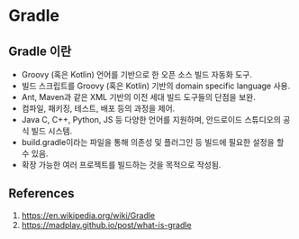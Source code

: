 # Gradle

## Gradle 이란

- Groovy (혹은 Kotlin) 언어를 기반으로 한 오픈 소스 빌드 자동화 도구.
- 빌드 스크립트를 Groovy (혹은 Kotlin) 기반의 domain specific language 사용.
- Ant, Maven과 같은 XML 기반의 이전 세대 빌드 도구들의 단점을 보완.
- 컴파일, 패키징, 테스트, 배포 등의 과정을 제어.
- Java C, C++, Python, JS 등 다양한 언어를 지원하며, 안드로이드 스튜디오의 공식 빌드 시스템.
- build.gradle이라는 파일을 통해 의존성 및 플러그인 등 빌드에 필요한 설정을 할 수 있음.
- 확장 가능한 여러 프로젝트를 빌드하는 것을 목적으로 작성됨.

## References

1. https://en.wikipedia.org/wiki/Gradle
2. https://madplay.github.io/post/what-is-gradle
